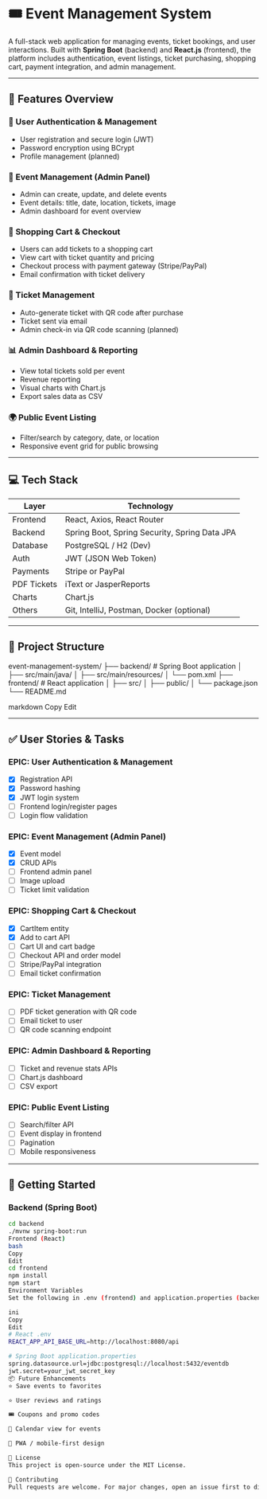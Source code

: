 # 🎟️ Event Management System

A full-stack web application for managing events, ticket bookings, and user interactions. Built with **Spring Boot** (backend) and **React.js** (frontend), the platform includes authentication, event listings, ticket purchasing, shopping cart, payment integration, and admin management.

---

## 🚀 Features Overview

### 🔐 User Authentication & Management
- User registration and secure login (JWT)
- Password encryption using BCrypt
- Profile management (planned)

### 📆 Event Management (Admin Panel)
- Admin can create, update, and delete events
- Event details: title, date, location, tickets, image
- Admin dashboard for event overview

### 🛒 Shopping Cart & Checkout
- Users can add tickets to a shopping cart
- View cart with ticket quantity and pricing
- Checkout process with payment gateway (Stripe/PayPal)
- Email confirmation with ticket delivery

### 🎫 Ticket Management
- Auto-generate ticket with QR code after purchase
- Ticket sent via email
- Admin check-in via QR code scanning (planned)

### 📊 Admin Dashboard & Reporting
- View total tickets sold per event
- Revenue reporting
- Visual charts with Chart.js
- Export sales data as CSV

### 🌍 Public Event Listing
- Filter/search by category, date, or location
- Responsive event grid for public browsing

---

## 💻 Tech Stack

| Layer       | Technology |
|-------------|------------|
| Frontend    | React, Axios, React Router |
| Backend     | Spring Boot, Spring Security, Spring Data JPA |
| Database    | PostgreSQL / H2 (Dev) |
| Auth        | JWT (JSON Web Token) |
| Payments    | Stripe or PayPal |
| PDF Tickets | iText or JasperReports |
| Charts      | Chart.js |
| Others      | Git, IntelliJ, Postman, Docker (optional) |

---

## 📁 Project Structure

event-management-system/
├── backend/ # Spring Boot application
│ ├── src/main/java/
│ ├── src/main/resources/
│ └── pom.xml
├── frontend/ # React application
│ ├── src/
│ ├── public/
│ └── package.json
└── README.md

markdown
Copy
Edit

---

## ✅ User Stories & Tasks

### EPIC: User Authentication & Management
- [x] Registration API
- [x] Password hashing
- [x] JWT login system
- [ ] Frontend login/register pages
- [ ] Login flow validation

### EPIC: Event Management (Admin Panel)
- [x] Event model
- [x] CRUD APIs
- [ ] Frontend admin panel
- [ ] Image upload
- [ ] Ticket limit validation

### EPIC: Shopping Cart & Checkout
- [x] CartItem entity
- [x] Add to cart API
- [ ] Cart UI and cart badge
- [ ] Checkout API and order model
- [ ] Stripe/PayPal integration
- [ ] Email ticket confirmation

### EPIC: Ticket Management
- [ ] PDF ticket generation with QR code
- [ ] Email ticket to user
- [ ] QR code scanning endpoint

### EPIC: Admin Dashboard & Reporting
- [ ] Ticket and revenue stats APIs
- [ ] Chart.js dashboard
- [ ] CSV export

### EPIC: Public Event Listing
- [ ] Search/filter API
- [ ] Event display in frontend
- [ ] Pagination
- [ ] Mobile responsiveness

---

## 🔧 Getting Started

### Backend (Spring Boot)
```bash
cd backend
./mvnw spring-boot:run
Frontend (React)
bash
Copy
Edit
cd frontend
npm install
npm start
Environment Variables
Set the following in .env (frontend) and application.properties (backend):

ini
Copy
Edit
# React .env
REACT_APP_API_BASE_URL=http://localhost:8080/api

# Spring Boot application.properties
spring.datasource.url=jdbc:postgresql://localhost:5432/eventdb
jwt.secret=your_jwt_secret_key
📦 Future Enhancements
⭐ Save events to favorites

⭐ User reviews and ratings

🎟️ Coupons and promo codes

📅 Calendar view for events

📱 PWA / mobile-first design

📜 License
This project is open-source under the MIT License.

🙌 Contributing
Pull requests are welcome. For major changes, open an issue first to discuss what you would like to change.
